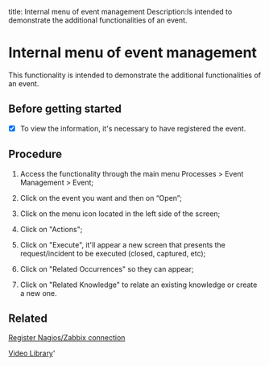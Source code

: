 title: Internal menu of event management
Description:Is intended to demonstrate the additional functionalities of an event.
# Internal menu of event management

This functionality is intended to demonstrate the additional functionalities of an event.

Before getting started
--------------------------

- [x] To view the information, it's necessary to have registered the event.

Procedure
-------------

1.  Access the functionality through the main menu Processes \> Event Management
    \> Event;

2.  Click on the event you want and then on “Open”;

3.  Click on the menu icon located in the left side of the screen;

4.  Click on "Actions";

5.  Click on "Execute", it'll appear a new screen that presents the
    request/incident to be executed (closed, captured, etc);

6.  Click on "Related Occurrences" so they can appear;

7.  Click on "Related Knowledge" to relate an existing knowledge or create a new
    one.

Related
-----------

[Register Nagios/Zabbix connection](/en-us/4biz-helium/processes/event/configuration/register-nagios-zabbix-connection.html)

<i class='fa fa-youtube-play  fa-2x' style='color:#97ce17;vertical-align: middle;'> </i> [Video Library](https://www.youtube.com/playlist?list=PLB5qK2uzf2ROlR1PEYuzoujqNuxz50uRX)'
